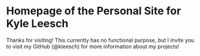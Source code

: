 # Homepage of the Personal Site for Kyle Leesch

Thanks for visiting! This currently has no functional purpose, but I invite you to visit my GitHub (@kleesch) for more information about my projects!

